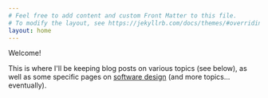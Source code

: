 ```yaml
---
# Feel free to add content and custom Front Matter to this file.
# To modify the layout, see https://jekyllrb.com/docs/themes/#overriding-theme-defaults
layout: home
---
```


Welcome! 

This is where I'll be keeping blog posts on various topics (see below), as well as some specific pages on [software design](/software-design.html) (and more topics... eventually).

